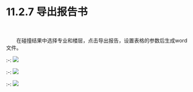 # 11.2.7 导出报告书
<br/>

&emsp;&emsp;在碰撞结果中选择专业和楼层，点击导出报告，设置表格的参数后生成word文件。

:-: ![](.topwrite/assets/image_1659928678922.png)

:-: ![](.topwrite/assets/image_1659928742466.png)

:-: ![](.topwrite/assets/image_1659928847165.png)
